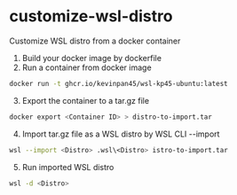 # customize-wsl-distro
Customize WSL distro from a docker container
1. Build your docker image by dockerfile
2. Run a container from docker image
```bash
docker run -t ghcr.io/kevinpan45/wsl-kp45-ubuntu:latest
```
3. Export the container to a tar.gz file
```bash
docker export <Container ID> > distro-to-import.tar
```
4. Import tar.gz file as a WSL distro by WSL CLI --import
```bash
wsl --import <Distro> .wsl\<Distro> istro-to-import.tar
```
5. Run imported WSL distro
```bash
wsl -d <Distro>
```